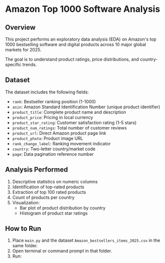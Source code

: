 # Amazon Top 1000 Software Analysis

## Overview
This project performs an exploratory data analysis (EDA) on Amazon's top 1000 bestselling software and digital products across 10 major global markets for 2025. 

The goal is to understand product ratings, price distributions, and country-specific trends.

## Dataset
The dataset includes the following fields:

- `rank`: Bestseller ranking position (1-1000)
- `asin`: Amazon Standard Identification Number (unique product identifier)
- `product_title`: Complete product name and description
- `product_price`: Pricing in local currency
- `product_star_rating`: Customer satisfaction rating (1-5 stars)
- `product_num_ratings`: Total number of customer reviews
- `product_url`: Direct Amazon product page link
- `product_photo`: Product image URL
- `rank_change_label`: Ranking movement indicator
- `country`: Two-letter country/market code
- `page`: Data pagination reference number

## Analysis Performed
1. Descriptive statistics on numeric columns
2. Identification of top-rated products
3. Extraction of top 100 rated products
4. Count of products per country
5. Visualization:
   - Bar plot of product distribution by country
   - Histogram of product star ratings

## How to Run
1. Place `main.py` and the dataset `Amazon_bestsellers_items_2025.csv` in the same folder.
2. Open terminal or command prompt in that folder.
3. Run:


